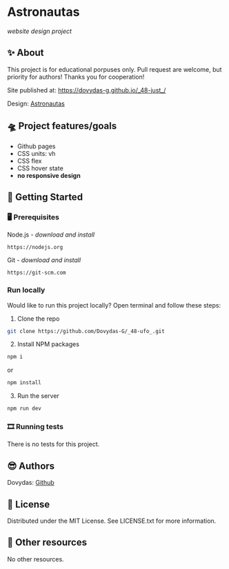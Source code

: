 # Astronautas

_website design project_

## ✨ About

This project is for educational porpuses only. Pull request are welcome, but priority for authors!
Thanks you for cooperation!

Site published at: https://dovydas-g.github.io/_48-just_/

Design: [Astronautas](https://dribbble.com/shots/5964475/attachments/5964475-404-Lost-in-Space)

## 🛸 Project features/goals

- Github pages
- CSS units: vh
- CSS flex
- CSS hover state
- **no responsive design**

## 🚦 Getting Started

### 🖥 Prerequisites

Node.js - _download and install_

```
https://nodejs.org
```

Git - _download and install_

```
https://git-scm.com
```

### Run locally

Would like to run this project locally? Open terminal and follow these steps:

1. Clone the repo

```sh
git clone https://github.com/Dovydas-G/_48-ufo_.git
```

2. Install NPM packages

```sh
npm i
```

or

```sh
npm install
```

3. Run the server

```sh
npm run dev
```

### 🎞 Running tests

There is no tests for this project.

## 😎 Authors

Dovydas: [Github](https://github.com/Dovydas-G)

## 👀 License

Distributed under the MIT License. See LICENSE.txt for more information.

## 🔗 Other resources

No other resources.

